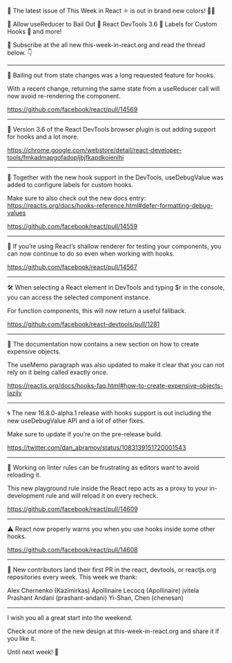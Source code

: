 💅 The latest issue of This Week in React ⚛️ is out in brand new colors! 🧡💙

🛑 Allow useReducer to Bail Out
🎉 React DevTools 3.6
📌 Labels for Custom Hooks
🚀 and more!

💌 Subscribe at the all new this-week-in-react.org and read the thread below. 👇

---

🛑 Bailing out from state changes was a long requested feature for hooks.

With a recent change, returning the same state from a useReducer call will now avoid re-rendering the component.

https://github.com/facebook/react/pull/14569

---

🎉 Version 3.6 of the React DevTools browser plugin is out adding support for hooks and a lot more.

https://chrome.google.com/webstore/detail/react-developer-tools/fmkadmapgofadopljbjfkapdkoienihi

---

📌 Together with the new hook support in the DevTools, useDebugValue was added to configure labels for custom hooks.

Make sure to also check out the new docs entry: https://reactjs.org/docs/hooks-reference.html#defer-formatting-debug-values

https://github.com/facebook/react/pull/14559

---

🐞 If you’re using React’s shallow renderer for testing your components, you can now continue to do so even when working with hooks.

https://github.com/facebook/react/pull/14567

---

🛠 When selecting a React element in DevTools and typing $r in the console, you can access the selected component instance.

For function components, this will now return a useful fallback.

https://github.com/facebook/react-devtools/pull/1281

---

📝 The documentation now contains a new section on how to create expensive objects.

The useMemo paragraph was also updated to make it clear that you can not rely on it being called exactly once.

https://reactjs.org/docs/hooks-faq.html#how-to-create-expensive-objects-lazily

---

🌀 The new 16.8.0-alpha.1 release with hooks support is out including the new useDebugValue API and a lot of other fixes.

Make sure to update if you’re on the pre-release build.

https://twitter.com/dan_abramov/status/1083139151720001543

---

👀 Working on linter rules can be frustrating as editors want to avoid reloading it.

This new playground rule inside the React repo acts as a proxy to your in-development rule and will reload it on every recheck.

https://github.com/facebook/react/pull/14609

---

⚠️ React now properly warns you when you use hooks inside some other hooks.

https://github.com/facebook/react/pull/14608

---

👏 New contributors land their first PR in the react, devtools, or reactjs.org repositories every week. This week we thank:

Alex Chernenko (Kazimirkas)
Apollinaire Lecocq (Apollinaire)
jvitela
Prashant Andani (prashant-andani)
Yi-Shan, Chen (chenesan)

---

I wish you all a great start into the weekend.

Check out more of the new design at this-week-in-react.org and share it if you like it.

Until next week! 👋


